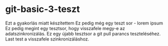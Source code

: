 # git-basic-3-teszt
Ezt a gyakorlás miatt készítettem
Ez pedig még egy teszt sor - lorem ipsum
Ez pedig megint egy tesztsor, hogy visszafele megy-e az adatszinkronizálás.
Ez egy újabb tesztsor a git pull parancs teszteléséhez.
Last test a visszafele szinkronizáláshoz.
